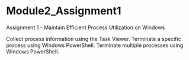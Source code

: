 # Module2_Assignment1
Assignment 1 - Maintain Efficient Process Utilization on Windows

Collect process information using the Task Viewer.
Terminate a specific process using Windows PowerShell.
Terminate multiple processes using Windows PowerShell.

